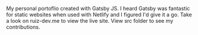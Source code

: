 My personal portoflio created with Gatsby JS. I heard Gatsby was fantastic for static websites when used with Netlify and I figured I'd give it a go. Take a look on ruiz-dev.me to view the live site. View src folder to see my contributions.
